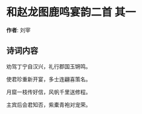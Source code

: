 # 和赵龙图鹿鸣宴韵二首  其一

**作者**: 刘宰

## 诗词内容

劝驾丁宁自汉兴，礼行郡国玉锵鸣。

使君珍重新开宴，多士连翩喜策名。

月窟一枝传好信，风帆千里送修程。

主宾后会君知否，紫橐青袍对宠荣。

